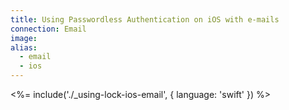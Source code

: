 ```yaml
---
title: Using Passwordless Authentication on iOS with e-mails
connection: Email
image:
alias:
  - email
  - ios
---
```


<%= include('./_using-lock-ios-email', { language: 'swift' }) %>